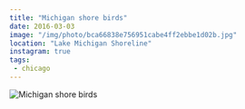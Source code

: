 ```yaml
---
title: "Michigan shore birds"
date: 2016-03-03
image: "/img/photo/bca66838e756951cabe4ff2ebbe1d02b.jpg"
location: "Lake Michigan Shoreline"
instagram: true
tags:
 - chicago
---
```


![Michigan shore birds](/img/photo/bca66838e756951cabe4ff2ebbe1d02b.jpg)
